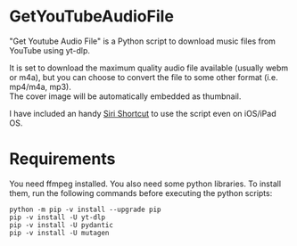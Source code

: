 # GetYouTubeAudioFile  
"Get Youtube Audio File" is a Python script to download music files from YouTube using yt-dlp.  
  
It is set to download the maximum quality audio file available (usually webm or m4a), but you can choose to convert the file to some other format (i.e. mp4/m4a, mp3).  
The cover image will be automatically embedded as thumbnail.
  
I have included an handy [Siri Shortcut](https://github.com/Emasoft/GetYouTubeAudioFile/tree/main/siri%20shortcut) to use the script even on iOS/iPad OS.  

# Requirements
You need ffmpeg installed.
You also need some python libraries.
To install them, run the following commands before executing the python scripts:

    python -m pip -v install --upgrade pip
    pip -v install -U yt-dlp
    pip -v install -U pydantic
    pip -v install -U mutagen
    
 







